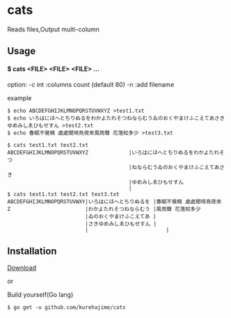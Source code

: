 # cats

Reads files,Output multi-column


## Usage

#### $ cats \<FILE\> \<FILE\> \<FILE\> ... 

option:
  -c int  :columns count (default 80)
  -n	    :add filename

example

```
$ echo ABCDEFGHIJKLMNOPQRSTUVWXYZ >test1.txt
$ echo いろはにほへとちりぬるをわかよたれそつねならむうゐのおくやまけふこえてあさきゆめみしゑひもせすん >test2.txt
$ echo 春眠不覺曉 處處聞啼鳥夜來風雨聲 花落知多少 >test3.txt

$ cats test1.txt test2.txt 
ABCDEFGHIJKLMNOPQRSTUVWXYZ             |いろはにほへとちりぬるをわかよたれそつ
                                       |ねならむうゐのおくやまけふこえてあさき
                                       |ゆめみしゑひもせすん
                                       |
$ cats test1.txt test2.txt test3.txt
ABCDEFGHIJKLMNOPQRSTUVWXY|いろはにほへとちりぬるを |春眠不覺曉 處處聞啼鳥夜來
Z                        |わかよたれそつねならむう |風雨聲 花落知多少
                         |ゐのおくやまけふこえてあ |
                         |さきゆめみしゑひもせすん |
                         |                         |
```



## Installation
[Download](https://github.com/kurehajime/cats/releases)

or 

Build yourself(Go lang)

```
$ go get -u github.com/kurehajime/cats
```

